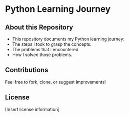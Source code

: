 # Python Learning Journey

## About this Repository
- This repository documents my Python learning journey:
- The steps I took to grasp the concepts.
- The problems that I encountered.
- How I solved those problems.


## Contributions
Feel free to fork, clone, or suggest improvements!

## License
[Insert license information]
